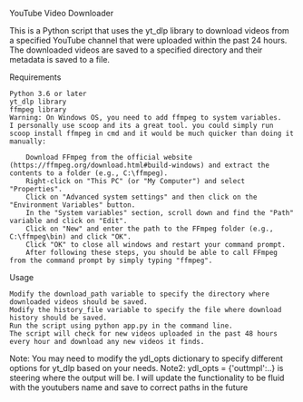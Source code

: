 YouTube Video Downloader

This is a Python script that uses the yt_dlp library to download videos from a specified YouTube channel that were uploaded within the past 24 hours. The downloaded videos are saved to a specified directory and their metadata is saved to a file.

Requirements

    Python 3.6 or later
    yt_dlp library
    ffmpeg library
    Warning: On Windows OS, you need to add ffmpeg to system variables.
    I personally use scoop and its a great tool. you could simply run scoop install ffmpeg in cmd and it would be much quicker than doing it manually:
    
        Download FFmpeg from the official website (https://ffmpeg.org/download.html#build-windows) and extract the contents to a folder (e.g., C:\ffmpeg).
        Right-click on "This PC" (or "My Computer") and select "Properties".
        Click on "Advanced system settings" and then click on the "Environment Variables" button.
        In the "System variables" section, scroll down and find the "Path" variable and click on "Edit".
        Click on "New" and enter the path to the FFmpeg folder (e.g., C:\ffmpeg\bin) and click "OK".
        Click "OK" to close all windows and restart your command prompt.
        After following these steps, you should be able to call FFmpeg from the command prompt by simply typing "ffmpeg".
        
Usage

    Modify the download_path variable to specify the directory where downloaded videos should be saved.
    Modify the history_file variable to specify the file where download history should be saved.
    Run the script using python app.py in the command line.
    The script will check for new videos uploaded in the past 48 hours every hour and download any new videos it finds.

Note: You may need to modify the ydl_opts dictionary to specify different options for yt_dlp based on your needs.
Note2: ydl_opts = {'outtmpl':..} is steering where the output will be. I will update  the functionality to be fluid with the youtubers name and save to correct paths in the future
